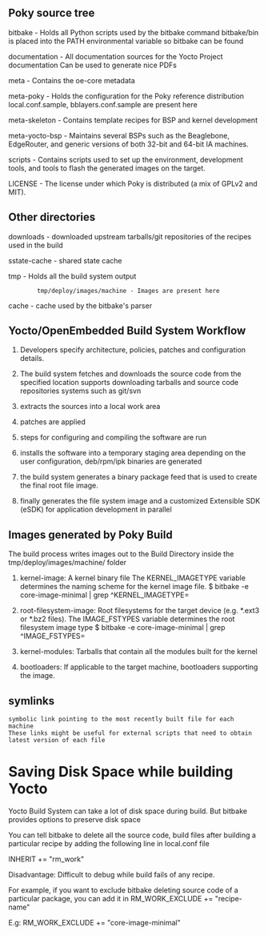 Poky source tree
------------------

bitbake		-	Holds all Python scripts used by the bitbake command
			bitbake/bin is placed into the PATH environmental variable so bitbake can be found

documentation   -       All documentation sources for the Yocto Project documentation
			Can be used to generate nice PDFs

meta		-	Contains the oe-core metadata
			
meta-poky	-	Holds the configuration for the Poky reference distribution
			local.conf.sample, bblayers.conf.sample are present here

meta-skeleton	- 	Contains template recipes for BSP and kernel development


meta-yocto-bsp  -	Maintains several BSPs such as the Beaglebone, EdgeRouter, 
			and generic versions of both 32-bit and 64-bit IA machines.

scripts		-	Contains scripts used to set up the environment, development tools,
			and tools to flash the generated images on the target.

LICENSE		-	The license under which Poky is distributed (a mix of GPLv2 and MIT).



Other directories
-----------------

downloads	-	downloaded upstream tarballs/git repositories of the recipes used in the build

sstate-cache	-	shared state cache

tmp		-	Holds all the build system output

			tmp/deploy/images/machine - Images are present here
			
cache		-	cache used by the bitbake's parser


Yocto/OpenEmbedded Build System Workflow
-----------------------------------------

1. Developers specify architecture, policies, patches and configuration details.

2. The build system fetches and downloads the source code from the specified location
	supports downloading tarballs and source code repositories systems such as git/svn

3. extracts the sources into a local work area

4. patches are applied

5. steps for configuring and compiling the software are run

6. installs the software into a temporary staging area
	depending on the user configuration, deb/rpm/ipk binaries are generated

7. the build system generates a binary package feed that is used to create the final root file image.

8. finally generates the file system image and a customized Extensible SDK (eSDK) for application development in parallel


Images generated by Poky Build
---------------------------------

The build process writes images out to the Build Directory inside the tmp/deploy/images/machine/ folder

1. kernel-image: 
		A kernel binary file
		The KERNEL_IMAGETYPE variable determines the naming scheme for the kernel image file.
		$ bitbake -e core-image-minimal | grep ^KERNEL_IMAGETYPE=

2. root-filesystem-image: 
		Root filesystems for the target device (e.g. *.ext3 or *.bz2 files).
		The IMAGE_FSTYPES variable determines the root filesystem image type
		$ bitbake -e core-image-minimal | grep ^IMAGE_FSTYPES=

3. kernel-modules:
		Tarballs that contain all the modules built for the kernel

4. bootloaders:
		If applicable to the target machine, bootloaders supporting the image.

symlinks
-----------
	symbolic link pointing to the most recently built file for each machine
	These links might be useful for external scripts that need to obtain  latest version of each file
	
	
Saving Disk Space while building Yocto 
=====================================

Yocto Build System can take a lot of disk space during build. But bitbake provides options to preserve disk space

You can tell bitbake to delete all the source code, build files after building a particular recipe by adding the following line in local.conf file

INHERIT += "rm_work"

Disadvantage: Difficult to debug while build fails of any recipe.

For example, if you want to exclude bitbake deleting source code of a particular package, you can add it in RM_WORK_EXCLUDE += "recipe-name"

E.g: RM_WORK_EXCLUDE += "core-image-minimal"

